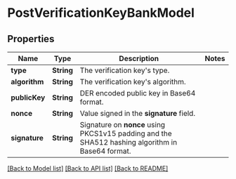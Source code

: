 # PostVerificationKeyBankModel

## Properties
Name | Type | Description | Notes
------------ | ------------- | ------------- | -------------
**type** | **String** | The verification key&#39;s type. | 
**algorithm** | **String** | The verification key&#39;s algorithm. | 
**publicKey** | **String** | DER encoded public key in Base64 format. | 
**nonce** | **String** | Value signed in the **signature** field. | 
**signature** | **String** | Signature on **nonce** using PKCS1v15 padding and the SHA512 hashing algorithm in Base64 format. | 

[[Back to Model list]](../README.md#documentation-for-models) [[Back to API list]](../README.md#documentation-for-api-endpoints) [[Back to README]](../README.md)


